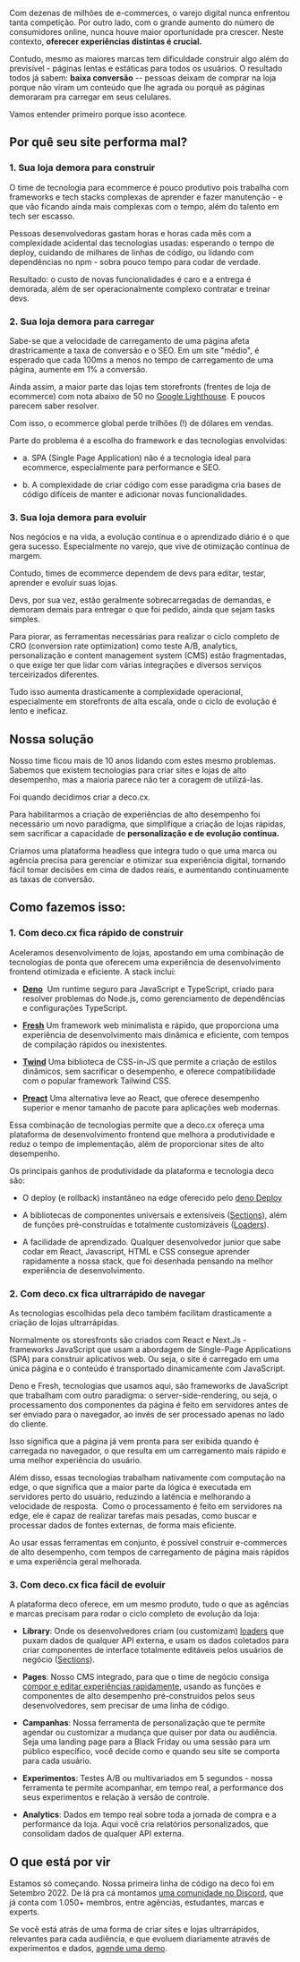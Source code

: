 Com dezenas de milhões de e-commerces, o varejo digital nunca enfrentou tanta competição. Por outro lado, com o grande aumento do número de consumidores online, nunca houve maior oportunidade pra crescer. Neste contexto, **oferecer experiências distintas é crucial.**

Contudo, mesmo as maiores marcas tem dificuldade construir algo além do previsível - páginas lentas e estáticas para todos os usuários. O resultado todos já sabem: **baixa conversão** -- pessoas deixam de comprar na loja porque não viram um conteúdo que lhe agrada ou porquê as páginas demoraram pra carregar em seus celulares.

Vamos entender primeiro porque isso acontece.


## Por quê seu site performa mal?

### 1. Sua loja demora para construir

O time de tecnologia para ecommerce é pouco produtivo pois trabalha com frameworks e tech stacks complexas de aprender e fazer manutenção - e que vão ficando ainda mais complexas com o tempo, além do talento em tech ser escasso.

Pessoas desenvolvedoras gastam horas e horas cada mês com a complexidade acidental das tecnologias usadas: esperando o tempo de deploy, cuidando de milhares de linhas de código, ou lidando com dependências no npm - sobra pouco tempo para codar de verdade.

Resultado: o custo de novas funcionalidades é caro e a entrega é demorada, além de ser operacionalmente complexo contratar e treinar devs.


### 2. Sua loja demora para carregar

Sabe-se que a velocidade de carregamento de uma página afeta drastricamente a taxa de conversão e o SEO. Em um site "médio", é esperado que cada 100ms a menos no tempo de carregamento de uma página, aumente em 1% a conversão.

Ainda assim, a maior parte das lojas tem storefronts (frentes de loja de ecommerce) com nota abaixo de 50 no [Google Lighthouse](https://developer.chrome.com/docs/lighthouse/overview/). E poucos parecem saber resolver.

Com isso, o ecommerce global perde trilhões (!) de dólares em vendas.

Parte do problema é a escolha do framework e das tecnologias envolvidas:

- a.  SPA (Single Page Application) não é a tecnologia ideal para ecommerce, especialmente para performance e SEO.

- b.  A complexidade de criar código com esse paradigma cria bases de código difíceis de manter e adicionar novas funcionalidades.


### 3. Sua loja demora para evoluir

Nos negócios e na vida, a evolução contínua e o aprendizado diário é o que gera sucesso. Especialmente no varejo, que vive de otimização contínua de margem.

Contudo, times de ecommerce dependem de devs para editar, testar, aprender e evoluir suas lojas.

Devs, por sua vez, estão geralmente sobrecarregadas de demandas, e demoram demais para entregar o que foi pedido, ainda que sejam tasks simples.

Para piorar, as ferramentas necessárias para realizar o ciclo completo de CRO (conversion rate optimization) como teste A/B, analytics, personalização e content management system (CMS) estão fragmentadas, o que exige ter que lidar com várias integrações e diversos serviços terceirizados diferentes.

Tudo isso aumenta drasticamente a complexidade operacional, especialmente em storefronts de alta escala, onde o ciclo de evolução é lento e ineficaz.


## Nossa solução

Nosso time ficou mais de 10 anos lidando com estes mesmo problemas. Sabemos que existem tecnologias para criar sites e lojas de alto desempenho, mas a maioria parece não ter a coragem de utilizá-las.

Foi quando decidimos criar a deco.cx.

Para habilitarmos a criação de experiências de alto desempenho foi necessário um novo paradigma, que simplifique a criação de lojas rápidas, sem sacrificar a capacidade de **personalização e de evolução contínua.**

Criamos uma plataforma headless que integra tudo o que uma marca ou agência precisa para gerenciar e otimizar sua experiência digital, tornando fácil tomar decisões em cima de dados reais, e aumentando continuamente as taxas de conversão.

## Como fazemos isso:

### 1. Com deco.cx fica rápido de construir

Aceleramos desenvolvimento de lojas, apostando em uma combinação de tecnologias de ponta que oferecem uma experiência de desenvolvimento frontend otimizada e eficiente. A stack inclui:

- [**Deno**](https://deno.land)
 Um runtime seguro para JavaScript e TypeScript, criado para resolver problemas do Node.js, como gerenciamento de dependências e configurações TypeScript.

- [**Fresh**](https://fresh.deno.dev)
Um framework web minimalista e rápido, que proporciona uma experiência de desenvolvimento mais dinâmica e eficiente, com tempos de compilação rápidos ou inexistentes.

- [**Twind**](https://twind.dev)
Uma biblioteca de CSS-in-JS que permite a criação de estilos dinâmicos, sem sacrificar o desempenho, e oferece compatibilidade com o popular framework Tailwind CSS.

- [**Preact**](https://deno.land)
Uma alternativa leve ao React, que oferece desempenho superior e menor tamanho de pacote para aplicações web modernas.

Essa combinação de tecnologias permite que a deco.cx ofereça uma plataforma de desenvolvimento frontend que melhora a produtividade e reduz o tempo de implementação, além de proporcionar sites de alto desempenho.

Os principais ganhos de produtividade da plataforma e tecnologia deco são:

-   O deploy (e rollback) instantâneo na edge oferecido pelo [deno Deploy](https://deno.com/deploy)

-   A bibliotecas de componentes universais e extensíveis ([Sections](https://www.deco.cx/docs/en/concepts/section)), além de funções pré-construídas e totalmente customizáveis ([Loaders](https://www.deco.cx/docs/en/concepts/loader)).

-   A facilidade de aprendizado. Qualquer desenvolvedor junior que sabe codar em React, Javascript, HTML e CSS consegue aprender rapidamente a nossa stack, que foi desenhada pensando na melhor experiência de desenvolvimento.


### 2. Com deco.cx fica ultrarrápido de navegar

As tecnologias escolhidas pela deco também facilitam drasticamente a criação de lojas ultrarrápidas.

Normalmente os storesfronts são criados com React e Next.Js - frameworks JavaScript que usam a abordagem de Single-Page Applications (SPA) para construir aplicativos web. Ou seja, o site é carregado em uma única página e o conteúdo é transportado dinamicamente com JavaScript.

Deno e Fresh, tecnologias que usamos aqui, são frameworks de JavaScript que trabalham com outro paradigma: o server-side-rendering, ou seja, o processamento dos componentes da página é feito em servidores antes de ser enviado para o navegador, ao invés de ser processado apenas no lado do cliente.

Isso significa que a página já vem pronta para ser exibida quando é carregada no navegador, o que resulta em um carregamento mais rápido e uma melhor experiência do usuário.

Além disso, essas tecnologias trabalham nativamente com computação na edge, o que significa que a maior parte da lógica é executada em servidores perto do usuário, reduzindo a latência e melhorando a velocidade de resposta.  Como o processamento é feito em servidores na edge, ele é capaz de realizar tarefas mais pesadas, como buscar e processar dados de fontes externas, de forma mais eficiente.

Ao usar essas ferramentas em conjunto, é possível construir e-commerces de alto desempenho, com tempos de carregamento de página mais rápidos e uma experiência geral melhorada.


### 3. Com deco.cx fica fácil de evoluir

A plataforma deco oferece, em um mesmo produto, tudo o que as agências e marcas precisam para rodar o ciclo completo de evolução da loja:

- **Library**: Onde os desenvolvedores criam (ou customizam) [loaders](https://www.deco.cx/docs/en/concepts/loader) que puxam dados de qualquer API externa, e usam os dados coletados para criar componentes de interface totalmente editáveis pelos usuários de negócio ([Sections](https://www.deco.cx/docs/en/concepts/section)).

- **Pages**: Nosso CMS integrado, para que o time de negócio consiga [compor e editar experiências rapidamente](https://www.deco.cx/docs/en/concepts/page), usando as funções e componentes de alto desempenho pré-construidos pelos seus desenvolvedores, sem precisar de uma linha de código.

- **Campanhas**: Nossa ferramenta de personalização que te permite agendar ou customizar a mudança que quiser por data ou audiência. Seja uma landing page para a Black Friday ou uma sessão para um público específico, você decide como e quando seu site se comporta para cada usuário.

- **Experimentos**: Testes A/B ou multivariados em 5 segundos - nossa ferramenta te permite acompanhar, em tempo real, a performance dos seus experimentos e relação à versão de controle.

- **Analytics**: Dados em tempo real sobre toda a jornada de compra e a performance da loja. Aqui você cria relatórios personalizados, que consolidam dados de qualquer API externa.


## O que está por vir

Estamos só começando. Nossa primeira linha de código na deco foi em Setembro 2022. De lá pra cá montamos [uma comunidade no Discord](http://deco.cx/discord), que já conta com 1.050+ membros, entre agências, estudantes, marcas e experts.

Se você está atrás de uma forma de criar sites e lojas ultrarrápidos, relevantes para cada audiência, e que evoluem diariamente através de experimentos e dados, [agende uma demo](http://deco.cx).

